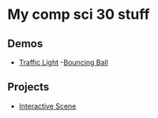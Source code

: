 # My comp sci 30 stuff

## Demos
- [Traffic Light](TrafficLight)
-[Bouncing Ball](bouncingball)


## Projects
- [Interactive Scene](scene)

